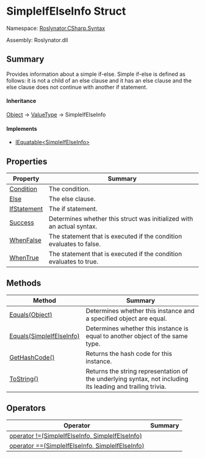 # SimpleIfElseInfo Struct

Namespace: [Roslynator.CSharp.Syntax](../README.md)

Assembly: Roslynator\.dll

## Summary

Provides information about a simple if\-else\.
            Simple if\-else is defined as follows: it is not a child of an else clause and it has an else clause and the else clause does not continue with another if statement\.

#### Inheritance

[Object](https://docs.microsoft.com/en-us/dotnet/api/system.object) &#x2192; [ValueType](https://docs.microsoft.com/en-us/dotnet/api/system.valuetype) &#x2192; SimpleIfElseInfo

#### Implements

* [IEquatable\<SimpleIfElseInfo>](https://docs.microsoft.com/en-us/dotnet/api/system.iequatable-1)

## Properties

| Property| Summary|
| --- | --- |
| [Condition](Condition/README.md) | The condition\. |
| [Else](Else/README.md) | The else clause\. |
| [IfStatement](IfStatement/README.md) | The if statement\. |
| [Success](Success/README.md) | Determines whether this struct was initialized with an actual syntax\. |
| [WhenFalse](WhenFalse/README.md) | The statement that is executed if the condition evaluates to false\. |
| [WhenTrue](WhenTrue/README.md) | The statement that is executed if the condition evaluates to true\. |

## Methods

| Method| Summary|
| --- | --- |
| [Equals(Object)](Equals/README.md) | Determines whether this instance and a specified object are equal\. |
| [Equals(SimpleIfElseInfo)](Equals/README.md) | Determines whether this instance is equal to another object of the same type\. |
| [GetHashCode()](GetHashCode/README.md) | Returns the hash code for this instance\. |
| [ToString()](ToString/README.md) | Returns the string representation of the underlying syntax, not including its leading and trailing trivia\. |

## Operators

| Operator| Summary|
| --- | --- |
| [operator !=(SimpleIfElseInfo, SimpleIfElseInfo)](op_Inequality/README.md) | |
| [operator ==(SimpleIfElseInfo, SimpleIfElseInfo)](op_Equality/README.md) | |

